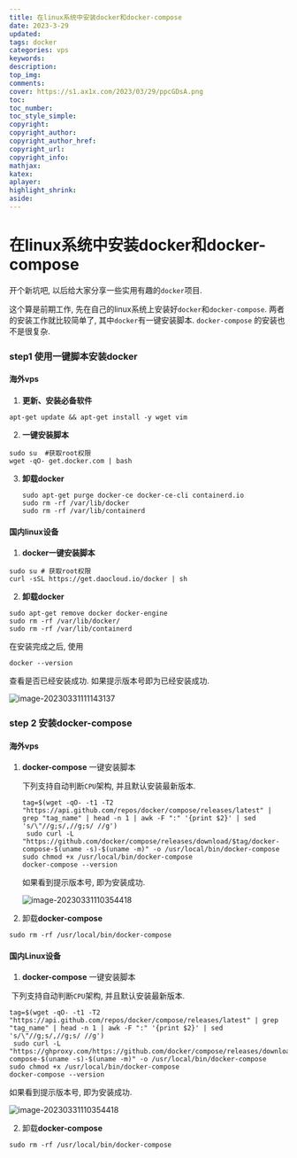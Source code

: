 ```yaml
---
title: 在linux系统中安装docker和docker-compose
date: 2023-3-29
updated:
tags: docker
categories: vps
keywords:
description:
top_img:
comments: 
cover: https://s1.ax1x.com/2023/03/29/ppcGDsA.png
toc:
toc_number:
toc_style_simple:
copyright:
copyright_author:
copyright_author_href:
copyright_url:
copyright_info:
mathjax:
katex:
aplayer:
highlight_shrink:
aside:
---
```


# 在linux系统中安装docker和docker-compose

 开个新坑吧, 以后给大家分享一些实用有趣的`docker`项目. 

这个算是前期工作, 先在自己的linux系统上安装好`docker`和`docker-compose`. 两者的安装工作就比较简单了, 其中`docker`有一键安装脚本. `docker-compose` 的安装也不是很复杂.

### step1 使用一键脚本安装docker

#### 海外vps

1. **更新、安装必备软件**

```shell
apt-get update && apt-get install -y wget vim
```

2. **一键安装脚本**

```shell
sudo su  #获取root权限
wget -qO- get.docker.com | bash
```

3. **卸载docker**

   ```shell
   sudo apt-get purge docker-ce docker-ce-cli containerd.io
   sudo rm -rf /var/lib/docker
   sudo rm -rf /var/lib/containerd
   ```

#### 国内linux设备

1. **docker一键安装脚本**

```shell
sudo su # 获取root权限
curl -sSL https://get.daocloud.io/docker | sh
```

2. **卸载docker**

```shell
sudo apt-get remove docker docker-engine
sudo rm -rf /var/lib/docker/
sudo rm -rf /var/lib/containerd
```

在安装完成之后, 使用

```shell
docker --version
```

查看是否已经安装成功. 如果提示版本号即为已经安装成功. 

![image-20230331111143137](https://gcore.jsdelivr.net/gh/jth445600/picgo@master/img/2023/03/31/c91c60626d888ce6b9536dec21eb10aa-20230331111146-3acfe8.png)

### step 2 安装docker-compose

#### 海外vps

1. **docker-compose** 一键安装脚本

   下列支持自动判断`CPU`架构, 并且默认安装最新版本.

   ```shell
   tag=$(wget -qO- -t1 -T2 "https://api.github.com/repos/docker/compose/releases/latest" | grep "tag_name" | head -n 1 | awk -F ":" '{print $2}' | sed 's/\"//g;s/,//g;s/ //g')
    sudo curl -L "https://github.com/docker/compose/releases/download/$tag/docker-compose-$(uname -s)-$(uname -m)" -o /usr/local/bin/docker-compose
   sudo chmod +x /usr/local/bin/docker-compose
   docker-compose --version
   ```

   如果看到提示版本号, 即为安装成功.

   ![image-20230331110354418](https://gcore.jsdelivr.net/gh/jth445600/picgo@master/img/2023/03/31/53b7ec138a7bc3010c55f76fb8885b92-20230331110402-296f5e.png)



2. 卸载**docker-compose** 

```shell
sudo rm -rf /usr/local/bin/docker-compose
```

#### 国内Linux设备

1. **docker-compose** 一键安装脚本

​	下列支持自动判断`CPU`架构, 并且默认安装最新版本.

```shell
tag=$(wget -qO- -t1 -T2 "https://api.github.com/repos/docker/compose/releases/latest" | grep "tag_name" | head -n 1 | awk -F ":" '{print $2}' | sed 's/\"//g;s/,//g;s/ //g')
 sudo curl -L "https://ghproxy.com/https://github.com/docker/compose/releases/download/$tag/docker-compose-$(uname -s)-$(uname -m)" -o /usr/local/bin/docker-compose
sudo chmod +x /usr/local/bin/docker-compose
docker-compose --version
```

如果看到提示版本号, 即为安装成功.

![image-20230331110354418](https://gcore.jsdelivr.net/gh/jth445600/picgo@master/img/2023/03/31/53b7ec138a7bc3010c55f76fb8885b92-20230331110402-296f5e.png)

2. 卸载**docker-compose** 

```shell
sudo rm -rf /usr/local/bin/docker-compose
```

